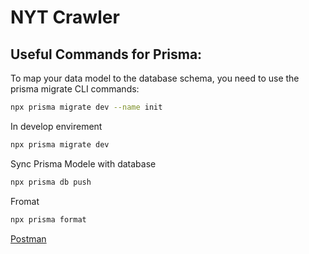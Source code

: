 # NYT Crawler

## Useful Commands for Prisma:

To map your data model to the database schema, you need to use the prisma migrate CLI commands:
```bash
npx prisma migrate dev --name init
```

In develop envirement
```bash
npx prisma migrate dev
```

Sync Prisma Modele with database
```bash
npx prisma db push
```
Fromat 
```bash
npx prisma format
```


[Postman](https://www.getpostman.com/collections/a43adac26e986285519b)